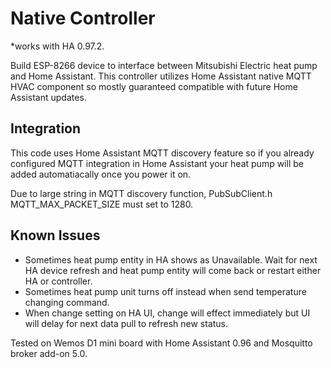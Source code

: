 # Native Controller

*works with HA 0.97.2.

Build ESP-8266 device to interface between Mitsubishi Electric heat pump and Home Assistant. This controller utilizes Home Assistant native MQTT HVAC component so mostly guaranteed compatible with future Home Assistant updates. 

## Integration
This code uses Home Assistant MQTT discovery feature so if you already configured MQTT integration in Home Assistant your heat pump will be added automatiacally once you power it on. 

Due to large string in MQTT discovery function, PubSubClient.h MQTT_MAX_PACKET_SIZE must set to 1280.

## Known Issues
* Sometimes heat pump entity in HA shows as Unavailable. Wait for next HA device refresh and heat pump entity will come back or restart either HA or controller.
* Sometimes heat pump unit turns off instead when send temperature changing command.
* When change setting on HA UI, change will effect immediately but UI will delay for next data pull to refresh new status.

Tested on Wemos D1 mini board with Home Assistant 0.96 and Mosquitto broker add-on 5.0.
